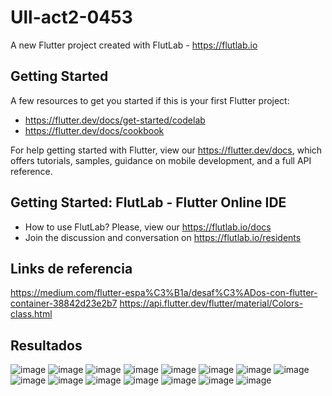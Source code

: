 # Ull-act2-0453

A new Flutter project created with FlutLab - https://flutlab.io

## Getting Started

A few resources to get you started if this is your first Flutter project:

- https://flutter.dev/docs/get-started/codelab
- https://flutter.dev/docs/cookbook

For help getting started with Flutter, view our
https://flutter.dev/docs, which offers tutorials,
samples, guidance on mobile development, and a full API reference.

## Getting Started: FlutLab - Flutter Online IDE

- How to use FlutLab? Please, view our https://flutlab.io/docs
- Join the discussion and conversation on https://flutlab.io/residents

## Links de referencia
https://medium.com/flutter-espa%C3%B1a/desaf%C3%ADos-con-flutter-container-38842d23e2b7
https://api.flutter.dev/flutter/material/Colors-class.html

## Resultados
![image](https://github.com/aecortega/Ull-act2-0453/assets/143548446/3385aaaf-b63c-42db-8b71-ca77e4744d07)
![image](https://github.com/aecortega/Ull-act2-0453/assets/143548446/5ce39c23-929e-4fc6-a9b3-4bdd9a9e3d3a)
![image](https://github.com/aecortega/Ull-act2-0453/assets/143548446/7a0baab8-d888-425a-9bd2-a682df640806)
![image](https://github.com/aecortega/Ull-act2-0453/assets/143548446/7019793e-c6b0-4672-96b7-52ee17b01bff)
![image](https://github.com/aecortega/Ull-act2-0453/assets/143548446/1e2fccd3-d2de-4353-bdd3-773dff75304d)
![image](https://github.com/aecortega/Ull-act2-0453/assets/143548446/b1b715ad-1835-444a-a5b9-c9735b59a84a)
![image](https://github.com/aecortega/Ull-act2-0453/assets/143548446/a3b72980-d58e-498d-ad12-d1895d44235b)
![image](https://github.com/aecortega/Ull-act2-0453/assets/143548446/b5fac86d-70e4-41eb-88c5-394b34e6d833)
![image](https://github.com/aecortega/Ull-act2-0453/assets/143548446/997befb1-8211-45df-91f2-bd175089250a)
![image](https://github.com/aecortega/Ull-act2-0453/assets/143548446/7645f4af-2134-4824-a925-dda7733cc6fc)
![image](https://github.com/aecortega/Ull-act2-0453/assets/143548446/dccd082d-c635-47ab-b9f0-4aef081497e7)
![image](https://github.com/aecortega/Ull-act2-0453/assets/143548446/459cc33a-ecab-404c-95b9-5125b67a2894)
![image](https://github.com/aecortega/Ull-act2-0453/assets/143548446/f4b06f7a-f985-453f-924c-c6eb4579ef66)
![image](https://github.com/aecortega/Ull-act2-0453/assets/143548446/08fcbad4-3461-4985-b0b4-a245b41e46bd)
![image](https://github.com/aecortega/Ull-act2-0453/assets/143548446/23c8dbc3-dad8-44c9-902c-4a9d3556245d)


